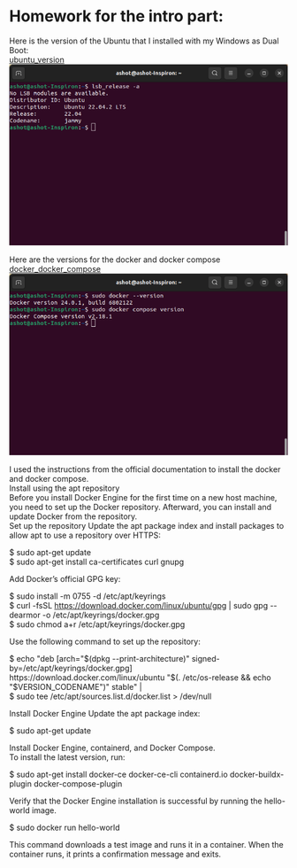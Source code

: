 # Homework for the intro part:

Here is the version of the Ubuntu that I installed with my Windows as Dual Boot:
\
[ubuntu_version](screenshots/ubuntu_version.png) 
\
![ubuntu_version](screenshots/ubuntu_version.png)


Here are the versions for the docker and docker compose
\
[docker_docker_compose](screenshots/docker_docker_compose.png) 
\
![docker_docker_compose](screenshots/docker_docker_compose.png)



I used the instructions from the official documentation to install the docker and docker compose.\
Install using the apt repository\
Before you install Docker Engine for the first time on a new host machine, you need to set up the Docker repository. 
Afterward, you can install and update Docker from the repository.\
Set up the repository
Update the apt package index and install packages to allow apt to use a repository over HTTPS:

$ sudo apt-get update\
$ sudo apt-get install ca-certificates curl gnupg

Add Docker’s official GPG key:

$ sudo install -m 0755 -d /etc/apt/keyrings\
$ curl -fsSL https://download.docker.com/linux/ubuntu/gpg | sudo gpg --dearmor -o /etc/apt/keyrings/docker.gpg\
$ sudo chmod a+r /etc/apt/keyrings/docker.gpg

Use the following command to set up the repository:

$ echo 
  "deb [arch="$(dpkg --print-architecture)" signed-by=/etc/apt/keyrings/docker.gpg] https://download.docker.com/linux/ubuntu 
  "$(. /etc/os-release && echo "$VERSION_CODENAME")" stable" | \
$  sudo tee /etc/apt/sources.list.d/docker.list > /dev/null

Install Docker Engine
Update the apt package index:

$ sudo apt-get update

Install Docker Engine, containerd, and Docker Compose.\
To install the latest version, run:

$ sudo apt-get install docker-ce docker-ce-cli containerd.io docker-buildx-plugin docker-compose-plugin

Verify that the Docker Engine installation is successful by running the hello-world image.

$ sudo docker run hello-world

This command downloads a test image and runs it in a container. When the container runs, it prints a confirmation message and exits.
